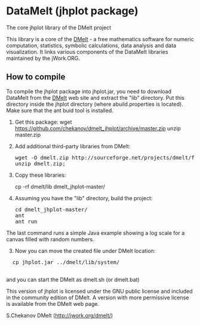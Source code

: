 # DataMelt (jhplot package)
The core jhplot library of the DMelt project

This library is a core of the <a href="http://jwork.org/dmelt/">DMelt</a> - a free mathematics software for numeric computation, statistics, symbolic calculations, data analysis and data visualization.
It links various components of the DataMelt libraries maintained by the jWork.ORG.

<h2>How to compile</h2>

To compile the jhplot package into jhplot.jar, you need to download DataMelt from the <a href="http://jwork.org/dmelt/">DMelt</a> web site and extract the "lib" directory. Put this directory inside the jhplot directory (where abuild.properties is located). Make sure that the ant buid tool is installed.


1) Get this package:
   wget https://github.com/chekanov/dmelt_jhplot/archive/master.zip
   unzip master.zip

1) Add additional third-party libraries from DMelt:
   <pre>
   wget -O dmelt.zip http://sourceforge.net/projects/dmelt/files/latest/download
   unzip dmelt.zip;
   </pre>
2) Copy these libraries:
   
   cp -rf dmelt/lib dmelt_jhplot-master/

2) Assuming you have the "lib" directory, build the project:

   <pre>
   cd dmelt_jhplot-master/
   ant
   ant run
   </pre>
The last command  runs a simple Java example showing a log scale for a canvas filled with random numbers.

3) Now you can move the created file under DMelt location:

  <pre>
  cp jhplot.jar ../dmelt/lib/system/
  </pre>

and you can start the DMelt as dmelt.sh (or dmelt.bat) 


This version of jhplot is licensed under the GNU public license and included
in the community edition of DMelt. A version with more permissive license is 
available from the DMelt web page.

S.Chekanov
DMelt (http://jwork.org/dmelt/)

